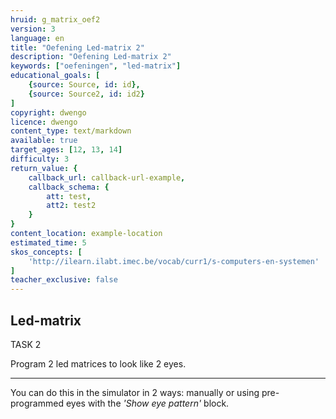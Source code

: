 ```yaml
---
hruid: g_matrix_oef2
version: 3
language: en
title: "Oefening Led-matrix 2"
description: "Oefening Led-matrix 2"
keywords: ["oefeningen", "led-matrix"]
educational_goals: [
    {source: Source, id: id}, 
    {source: Source2, id: id2}
]
copyright: dwengo
licence: dwengo
content_type: text/markdown
available: true
target_ages: [12, 13, 14]
difficulty: 3
return_value: {
    callback_url: callback-url-example,
    callback_schema: {
        att: test,
        att2: test2
    }
}
content_location: example-location
estimated_time: 5
skos_concepts: [
    'http://ilearn.ilabt.imec.be/vocab/curr1/s-computers-en-systemen'
]
teacher_exclusive: false
---
```

## Led-matrix

TASK 2

Program 2 led matrices to look like 2 eyes.

***

<div class="alert alert-box alert-success">
You can do this in the simulator in 2 ways: manually or using pre-programmed eyes with the <em>'Show eye pattern'</em> block.
</div>